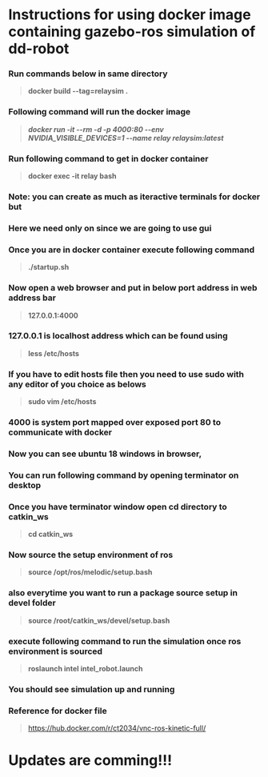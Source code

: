# Instructions for using docker image containing gazebo-ros simulation of dd-robot

### Run commands below in same directory

>  **docker build --tag=relaysim .** 

### Following command will run the docker image 

>    ***docker run -it --rm -d -p 4000:80 --env NVIDIA_VISIBLE_DEVICES=1 --name relay relaysim:latest***

### Run following command to get in docker container

>  **docker exec -it relay bash** 

### Note: you can create as much as iteractive terminals for docker but 
### Here we need only on since we are going to use gui
### Once you are in docker container execute following command

>  **./startup.sh** 

### Now open a web browser and put in below port address in web address bar

>  **127.0.0.1:4000**

### 127.0.0.1 is localhost address which can be found using

>  **less /etc/hosts**

### If you have to edit hosts file then you need to use sudo with any editor of you choice as belows
>  **sudo vim /etc/hosts**

### 4000 is system port mapped over exposed port 80 to communicate with docker 
### Now you can see ubuntu 18 windows in browser, 
### You can run following command by opening terminator on desktop
### Once you have terminator window open cd directory to catkin_ws

> **cd catkin_ws**

### Now source the setup environment of ros

> **source /opt/ros/melodic/setup.bash**

### also everytime you want to run a package source setup in devel folder

> **source /root/catkin_ws/devel/setup.bash**

### execute following command to run the simulation once ros environment is sourced

>  **roslaunch intel intel_robot.launch** 

### You should see simulation up and running
### Reference for docker file 

> https://hub.docker.com/r/ct2034/vnc-ros-kinetic-full/

# Updates are comming!!!
